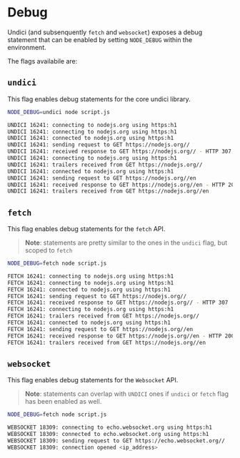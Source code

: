 # Debug

Undici (and subsenquently `fetch` and `websocket`) exposes a debug statement that can be enabled by setting `NODE_DEBUG` within the environment.

The flags availabile are:

## `undici`

This flag enables debug statements for the core undici library.

```sh
NODE_DEBUG=undici node script.js

UNDICI 16241: connecting to nodejs.org using https:h1
UNDICI 16241: connecting to nodejs.org using https:h1
UNDICI 16241: connected to nodejs.org using https:h1
UNDICI 16241: sending request to GET https://nodejs.org//
UNDICI 16241: received response to GET https://nodejs.org// - HTTP 307
UNDICI 16241: connecting to nodejs.org using https:h1
UNDICI 16241: trailers received from GET https://nodejs.org//
UNDICI 16241: connected to nodejs.org using https:h1
UNDICI 16241: sending request to GET https://nodejs.org//en
UNDICI 16241: received response to GET https://nodejs.org//en - HTTP 200
UNDICI 16241: trailers received from GET https://nodejs.org//en
```

## `fetch`

This flag enables debug statements for the `fetch` API.

> **Note**: statements are pretty similar to the ones in the `undici` flag, but scoped to `fetch`

```sh
NODE_DEBUG=fetch node script.js

FETCH 16241: connecting to nodejs.org using https:h1
FETCH 16241: connecting to nodejs.org using https:h1
FETCH 16241: connected to nodejs.org using https:h1
FETCH 16241: sending request to GET https://nodejs.org//
FETCH 16241: received response to GET https://nodejs.org// - HTTP 307
FETCH 16241: connecting to nodejs.org using https:h1
FETCH 16241: trailers received from GET https://nodejs.org//
FETCH 16241: connected to nodejs.org using https:h1
FETCH 16241: sending request to GET https://nodejs.org//en
FETCH 16241: received response to GET https://nodejs.org//en - HTTP 200
FETCH 16241: trailers received from GET https://nodejs.org//en
```

## `websocket`

This flag enables debug statements for the `Websocket` API.

> **Note**: statements can overlap with `UNDICI` ones if `undici` or `fetch` flag has been enabled as well.

```sh
NODE_DEBUG=fetch node script.js

WEBSOCKET 18309: connecting to echo.websocket.org using https:h1
WEBSOCKET 18309: connected to echo.websocket.org using https:h1
WEBSOCKET 18309: sending request to GET https://echo.websocket.org//
WEBSOCKET 18309: connection opened <ip_address>
```